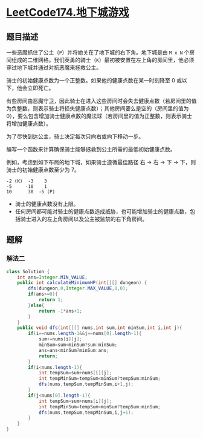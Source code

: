 # [LeetCode174.地下城游戏](https://leetcode-cn.com/problems/dungeon-game/)
## 题目描述
一些恶魔抓住了公主（`P`）并将她关在了地下城的右下角。地下城是由 `M x N` 个房间组成的二维网格。我们英勇的骑士（`K`）最初被安置在左上角的房间里，他必须穿过地下城并通过对抗恶魔来拯救公主。

骑士的初始健康点数为一个正整数。如果他的健康点数在某一时刻降至 0 或以下，他会立即死亡。

有些房间由恶魔守卫，因此骑士在进入这些房间时会失去健康点数（若房间里的值为负整数，则表示骑士将损失健康点数）；其他房间要么是空的（房间里的值为 0），要么包含增加骑士健康点数的魔法球（若房间里的值为正整数，则表示骑士将增加健康点数）。

为了尽快到达公主，骑士决定每次只向右或向下移动一步。

编写一个函数来计算确保骑士能够拯救到公主所需的最低初始健康点数。

例如，考虑到如下布局的地下城，如果骑士遵循最佳路径 右 -> 右 -> 下 -> 下，则骑士的初始健康点数至少为 7。

```
-2 (K)	-3	  3
-5	   -10	  1
10	    30	-5 (P)
```
- 骑士的健康点数没有上限。
- 任何房间都可能对骑士的健康点数造成威胁，也可能增加骑士的健康点数，包括骑士进入的左上角房间以及公主被监禁的右下角房间。

## 题解
### 解法二
```java
class Solution {
    int ans=Integer.MIN_VALUE;
    public int calculateMinimumHP(int[][] dungeon) {
        dfs(dungeon,0,Integer.MAX_VALUE,0,0);
        if(ans>=0){
            return 1;
        }else{
            return -1*ans+1;
        }
    }
    public void dfs(int[][] nums,int sum,int minSum,int i,int j){
        if(i==nums.length-1&&j==nums[0].length-1){
            sum+=nums[i][j];
            minSum=sum<minSum?sum:minSum;
            ans=ans<minSum?minSum:ans;
            return;
        }
        if(i<nums.length-1){
            int tempSum=sum+nums[i][j];
            int tempMinSum=tempSum<minSum?tempSum:minSum;
            dfs(nums,tempSum,tempMinSum,i+1,j);
        }
        if(j<nums[0].length-1){
            int tempSum=sum+nums[i][j];
            int tempMinSum=tempSum<minSum?tempSum:minSum;
            dfs(nums,tempSum,tempMinSum,i,j+1);
        }
    }
}
```

